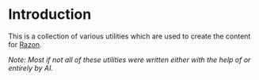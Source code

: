 # Introduction

This is a collection of various utilities which are used to create the content for [Razon](https://projectrazon.github.io/Razon/).

*Note: Most if not all of these utilities were written either with the help of or entirely by AI.*